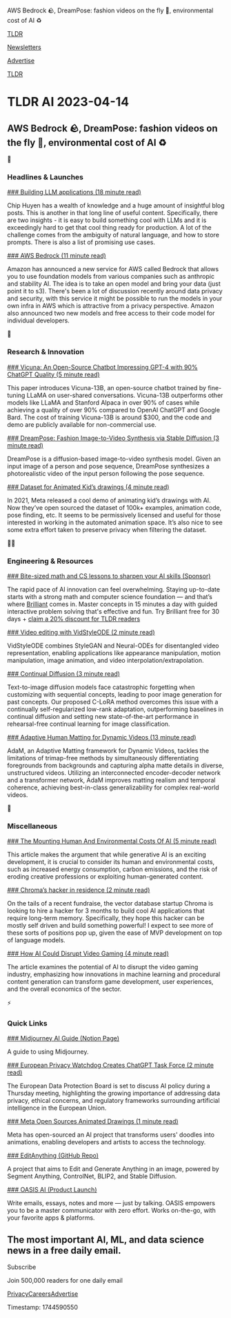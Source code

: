 AWS Bedrock 🪨, DreamPose: fashion videos on the fly 👗, environmental cost of AI ♻️

[TLDR](/)

[Newsletters](/newsletters)

[Advertise](https://advertise.tldr.tech/)

[TLDR](/)

# TLDR AI 2023-04-14

## AWS Bedrock 🪨, DreamPose: fashion videos on the fly 👗, environmental cost of AI ♻️

🚀

### Headlines & Launches

[### Building LLM applications (18 minute read)](https://huyenchip.com/2023/04/11/llm-engineering.html?utm_source=tldrai)

Chip Huyen has a wealth of knowledge and a huge amount of insightful blog posts. This is another in that long line of useful content. Specifically, there are two insights - it is easy to build something cool with LLMs and it is exceedingly hard to get that cool thing ready for production. A lot of the challenge comes from the ambiguity of natural language, and how to store prompts. There is also a list of promising use cases.

[### AWS Bedrock (11 minute read)](https://aws.amazon.com/blogs/machine-learning/announcing-new-tools-for-building-with-generative-ai-on-aws/?utm_source=tldrai)

Amazon has announced a new service for AWS called Bedrock that allows you to use foundation models from various companies such as anthropic and stability AI. The idea is to take an open model and bring your data (just point it to s3). There's been a lot of discussion recently around data privacy and security, with this service it might be possible to run the models in your own infra in AWS which is attractive from a privacy perspective. Amazon also announced two new models and free access to their code model for individual developers.

🧠

### Research & Innovation

[### Vicuna: An Open-Source Chatbot Impressing GPT-4 with 90% ChatGPT Quality (5 minute read)](https://vicuna.lmsys.org/?utm_source=tldrai)

This paper introduces Vicuna-13B, an open-source chatbot trained by fine-tuning LLaMA on user-shared conversations. Vicuna-13B outperforms other models like LLaMA and Stanford Alpaca in over 90% of cases while achieving a quality of over 90% compared to OpenAI ChatGPT and Google Bard. The cost of training Vicuna-13B is around $300, and the code and demo are publicly available for non-commercial use.

[### DreamPose: Fashion Image-to-Video Synthesis via Stable Diffusion (3 minute read)](https://grail.cs.washington.edu/projects/dreampose/?utm_source=tldrai)

DreamPose is a diffusion-based image-to-video synthesis model. Given an input image of a person and pose sequence, DreamPose synthesizes a photorealistic video of the input person following the pose sequence.

[### Dataset for Animated Kid’s drawings (4 minute read)](https://ai.facebook.com/blog/ai-dataset-animating-kids-drawings/?utm_source=tldrai)

In 2021, Meta released a cool demo of animating kid’s drawings with AI. Now they’ve open sourced the dataset of 100k+ examples, animation code, pose finding, etc. It seems to be permissively licensed and useful for those interested in working in the automated animation space. It’s also nice to see some extra effort taken to preserve privacy when filtering the dataset.

👨‍💻

### Engineering & Resources

[### Bite-sized math and CS lessons to sharpen your AI skills (Sponsor)](https://brilliant.org/tldrai/)

The rapid pace of AI innovation can feel overwhelming. Staying up-to-date starts with a strong math and computer science foundation — and that’s where [Brilliant](https://brilliant.org/tldrai/) comes in. Master concepts in 15 minutes a day with guided interactive problem solving that's effective and fun. Try Brilliant free for 30 days + [claim a 20% discount for TLDR readers](https://brilliant.org/tldrai/)

[### Video editing with VidStyleODE (2 minute read)](https://cyberiada.github.io/VidStyleODE/?utm_source=tldrai)

VidStyleODE combines StyleGAN and Neural-ODEs for disentangled video representation, enabling applications like appearance manipulation, motion manipulation, image animation, and video interpolation/extrapolation.

[### Continual Diffusion (3 minute read)](https://jamessealesmith.github.io/continual-diffusion/?utm_source=tldrai)

Text-to-image diffusion models face catastrophic forgetting when customizing with sequential concepts, leading to poor image generation for past concepts. Our proposed C-LoRA method overcomes this issue with a continually self-regularized low-rank adaptation, outperforming baselines in continual diffusion and setting new state-of-the-art performance in rehearsal-free continual learning for image classification.

[### Adaptive Human Matting for Dynamic Videos (13 minute read)](https://arxiv.org/abs/2304.06018?utm_source=tldrai)

AdaM, an Adaptive Matting framework for Dynamic Videos, tackles the limitations of trimap-free methods by simultaneously differentiating foregrounds from backgrounds and capturing alpha matte details in diverse, unstructured videos. Utilizing an interconnected encoder-decoder network and a transformer network, AdaM improves matting realism and temporal coherence, achieving best-in-class generalizability for complex real-world videos.

🎁

### Miscellaneous

[### The Mounting Human And Environmental Costs Of AI (5 minute read)](https://arstechnica.com/gadgets/2023/04/generative-ai-is-cool-but-lets-not-forget-its-human-and-environmental-costs/?utm_source=tldrai)

This article makes the argument that while generative AI is an exciting development, it is crucial to consider its human and environmental costs, such as increased energy consumption, carbon emissions, and the risk of eroding creative professions or exploiting human-generated content.

[### Chroma’s hacker in residence (2 minute read)](https://www.trychroma.com/blog/hir-2023?utm_source=tldrai)

On the tails of a recent fundraise, the vector database startup Chroma is looking to hire a hacker for 3 months to build cool AI applications that require long-term memory. Specifically, they hope this hacker can be mostly self driven and build something powerful! I expect to see more of these sorts of positions pop up, given the ease of MVP development on top of language models.

[### How AI Could Disrupt Video Gaming (4 minute read)](https://finance.yahoo.com/news/ai-could-disrupt-video-gaming-144255547.html?utm_source=tldrai)

The article examines the potential of AI to disrupt the video gaming industry, emphasizing how innovations in machine learning and procedural content generation can transform game development, user experiences, and the overall economics of the sector.

⚡️

### Quick Links

[### Midjourney AI Guide (Notion Page)](https://enchanting-trader-463.notion.site/Midjourney-AI-Guide-41eca43809dd4d8fa676e648436fc29c?utm_source=tldrai)

A guide to using Midjourney.

[### European Privacy Watchdog Creates ChatGPT Task Force (2 minute read)](https://www.reuters.com/technology/european-data-protection-board-discussing-ai-policy-thursday-meeting-2023-04-13/?utm_source=tldrai)

The European Data Protection Board is set to discuss AI policy during a Thursday meeting, highlighting the growing importance of addressing data privacy, ethical concerns, and regulatory frameworks surrounding artificial intelligence in the European Union.

[### Meta Open Sources Animated Drawings (1 minute read)](https://www.engadget.com/meta-has-open-sourced-an-ai-project-that-turns-your-doodles-into-animations-183807106.html?utm_source=tldrai)

Meta has open-sourced an AI project that transforms users' doodles into animations, enabling developers and artists to access the technology.

[### EditAnything (GitHub Repo)](https://github.com/sail-sg/EditAnything?utm_source=tldrai)

A project that aims to Edit and Generate Anything in an image, powered by Segment Anything, ControlNet, BLIP2, and Stable Diffusion.

[### OASIS AI (Product Launch)](https://www.producthunt.com/posts/oasis-ai?utm_source=tldrai)

Write emails, essays, notes and more — just by talking. OASIS empowers you to be a master communicator with zero effort. Works on-the-go, with your favorite apps & platforms.

## The most important AI, ML, and data science news in a free daily email.

Subscribe

Join 500,000 readers for one daily email

[Privacy](/privacy)[Careers](https://jobs.ashbyhq.com/tldr.tech)[Advertise](/ai/advertise)

Timestamp: 1744590550